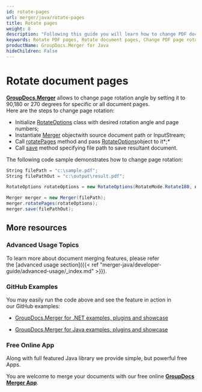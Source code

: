 ```yaml
---
id: rotate-pages
url: merger/java/rotate-pages
title: Rotate pages
weight: 8
description: "Following this guide you will learn how to change PDF document page rotation angle using GroupDocs.Merger for Java API."
keywords: Rotate PDF pages, Rotate document pages, Change PDF page rotation angle
productName: GroupDocs.Merger for Java
hideChildren: False
---
```

# Rotate document pages

[**GroupDocs.Merger**](https://products.groupdocs.com/merger/java) allows to change page rotation angle by setting it to 90,180 or 270 degrees for specific or all document pages.  
Here are the steps to change page rotation:

*   Initialize [RotateOptions](https://apireference.groupdocs.com/java/merger/com.groupdocs.merger.domain.options/RotateOptions) class with desired rotation angle and page numbers;
*   Instantiate [Merger](https://apireference.groupdocs.com/java/merger/com.groupdocs.merger/Merger) objectwith source document path or InputStream;
*   Call [rotatePages](https://apireference.groupdocs.com/java/merger/com.groupdocs.merger/Merger#rotatePages(com.groupdocs.merger.domain.options.interfaces.IRotateOptions)) method and pass [RotateOptions](https://apireference.groupdocs.com/java/merger/com.groupdocs.merger.domain.options/RotateOptions)object to it*;*
*   Call [save](https://apireference.groupdocs.com/java/merger/com.groupdocs.merger/Merger#save(java.lang.String)) method specifying file path to save resultant document.

The following code sample demonstrates how to change page rotation:

```csharp
String filePath = "c:\sample.pdf";
String filePathOut = "c:\output\result.pdf";

RotateOptions rotateOptions = new RotateOptions(RotateMode.Rotate180, new int[] { 2, 3 });

Merger merger = new Merger(filePath);
merger.rotatePages(rotateOptions);
merger.save(filePathOut);
```

## More resources

### Advanced Usage Topics 

To learn more about document merging features, please refer the [advanced usage section]({{< ref "merger-java/developer-guide/advanced-usage/_index.md" >}}).

### GitHub Examples 

You may easily run the code above and see the feature in action in our GitHub examples:

*   [GroupDocs.Merger for .NET examples, plugins and showcase](https://github.com/groupdocs-merger/GroupDocs.Merger-for-.NET)
    
*   [GroupDocs.Merger for Java examples, plugins and showcase](https://github.com/groupdocs-merger/GroupDocs.Merger-for-Java)
    

### Free Online App 

Along with full featured Java library we provide simple, but powerful free Apps.

You are welcome to merge your documents with our free online **[GroupDocs Merger App](https://products.groupdocs.app/merger)**.
